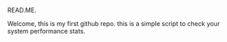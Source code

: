 READ.ME.

Welcome, this is my first github repo. this is a simple script to check your system performance stats. 
